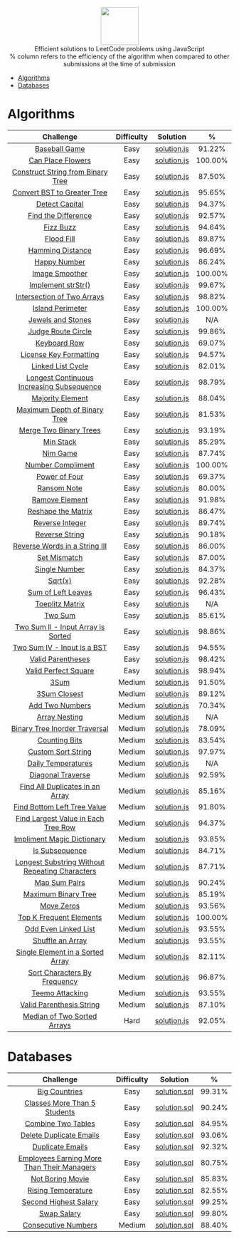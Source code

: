 <p align="center">
    <a href="https://leetcode.com/kylebonar/">
        <img height=85 src="https://discuss.leetcode.com/assets/uploads/system/site-logo.png?v=qgb1lp804jg">
    </a>
    <br>Efficient solutions to LeetCode problems using JavaScript
    <br>% column refers to the efficiency of the algorithm when compared to other submissions at the time of submission
</p>

* [Algorithms](#algorithms)
* [Databases](#databases)



# Algorithms

|                                                Challenge                                                                                         | Difficulty |                                                                                   Solution                                                                                  |      %       |
|:------------------------------------------------------------------------------------------------------------------------------------------------:|:-----------:|:--------------------------------------------------------------------------------------------------------------------------------------------------------------------------:|:------------:|
| [Baseball Game](https://leetcode.com/problems/baseball-game/description/)                                                                        |    Easy     | [solution.js](https://github.com/KyleBonar/leetcode-solutions/blob/master/Algorithms/Easy/Baseball%20Game/solution.js)                                                     |    91.22%    |
| [Can Place Flowers](https://leetcode.com/problems/can-place-flowers/description/)                                                                |    Easy     | [solution.js](https://github.com/KyleBonar/leetcode-solutions/blob/master/Algorithms/Easy/Can%20Place%20Flowers/solution.js)                                               |    100.00%   |
| [Construct String from Binary Tree](https://leetcode.com/problems/construct-string-from-binary-tree/description/)                                |    Easy     | [solution.js](https://github.com/KyleBonar/leetcode-solutions/blob/master/Algorithms/Easy/Construct%20String%20from%20Binary%20Tree/solution.js)                           |    87.50%    |
| [Convert BST to Greater Tree](https://leetcode.com/problems/convert-bst-to-greater-tree/description/)                                            |    Easy     | [solution.js](https://github.com/KyleBonar/leetcode-solutions/blob/master/Algorithms/Easy/Convert%20BST%20to%20Greater%20Tree/solution.js)                                 |    95.65%    |
| [Detect Capital](https://leetcode.com/problems/detect-capital/description/)                                                                      |    Easy     | [solution.js](https://github.com/KyleBonar/leetcode-solutions/blob/master/Algorithms/Easy/Detect%20Capital/solution.js)                                                    |    94.37%    |
| [Find the Difference](https://leetcode.com/problems/find-the-difference/description/)                                                            |    Easy     | [solution.js](https://github.com/KyleBonar/leetcode-solutions/blob/master/Algorithms/Easy/Find%20the%20Difference/solution.js)                                             |    92.57%    |
| [Fizz Buzz](https://leetcode.com/problems/fizz-buzz/description/)                                                                                |    Easy     | [solution.js](https://github.com/KyleBonar/leetcode-solutions/blob/master/Algorithms/Easy/Fizz%20Buzz/solution.js)                                                         |    94.64%    |
| [Flood Fill](https://leetcode.com/problems/flood-fill/description/)                                                                              |    Easy     | [solution.js](https://github.com/KyleBonar/leetcode-solutions/blob/master/Algorithms/Easy/Flood%20Fill/solution.js)                                                        |    89.87%    |
| [Hamming Distance](https://leetcode.com/problems/hamming-distance/description/)                                                                  |    Easy     | [solution.js](https://github.com/KyleBonar/leetcode-solutions/blob/master/Algorithms/Easy/Hamming%20Distance/solution.js)                                                  |    96.69%    |
| [Happy Number](https://leetcode.com/problems/happy-number/description/)                                                                          |    Easy     | [solution.js](https://github.com/KyleBonar/leetcode-solutions/blob/master/Algorithms/Easy/Happy%20Number/solution.js)                                                      |    86.24%    |
| [Image Smoother](https://leetcode.com/problems/image-smoother/description/)                                                                      |    Easy     | [solution.js](https://github.com/KyleBonar/leetcode-solutions/blob/master/Algorithms/Easy/Image%20Smoother/solution.js)                                                    |    100.00%   |
| [Implement strStr()](https://leetcode.com/problems/implement-strstr/description/)                                                                |    Easy     | [solution.js](https://github.com/KyleBonar/leetcode-solutions/blob/master/Algorithms/Easy/Implement%20strStr()/solution.js)                                                |    99.67%    |
| [Intersection of Two Arrays](https://leetcode.com/problems/intersection-of-two-arrays/description/)                                              |    Easy     | [solution.js](https://github.com/KyleBonar/leetcode-solutions/blob/master/Algorithms/Easy/Intersection%20of%20Two%20Arrays/solution.js)                                    |    98.82%    |
| [Island Perimeter](https://leetcode.com/problems/island-perimeter/description/)                                                                  |    Easy     | [solution.js](https://github.com/KyleBonar/leetcode-solutions/blob/master/Algorithms/Easy/Island%20Perimeter/solution.js)                                                  |    100.00%   |
| [Jewels and Stones](https://leetcode.com/problems/jewels-and-stones/description/)                                                                |    Easy     | [solution.js](https://github.com/KyleBonar/leetcode-solutions/blob/master/Algorithms/Easy/Jewels%20and%20Stones/solution.js)                                               |    N/A       |
| [Judge Route Circle](https://leetcode.com/problems/judge-route-circle/description/)                                                              |    Easy     | [solution.js](https://github.com/KyleBonar/leetcode-solutions/blob/master/Algorithms/Easy/Judge%20Route%20Circle/solution.js)                                              |    99.86%    |
| [Keyboard Row](https://leetcode.com/problems/keyboard-row/description/)                                                                          |    Easy     | [solution.js](https://github.com/KyleBonar/leetcode-solutions/blob/master/Algorithms/Easy/Keyboard%20Row/solution.js)                                                      |    69.07%    |
| [License Key Formatting](https://leetcode.com/problems/license-key-formatting/description/)                                                      |    Easy     | [solution.js](https://github.com/KyleBonar/leetcode-solutions/blob/master/Algorithms/Easy/License%20Key%20Formatting/solution.js)                                          |    94.57%    |
| [Linked List Cycle](https://leetcode.com/problems/linked-list-cycle/description/)                                                                |    Easy     | [solution.js](https://github.com/KyleBonar/leetcode-solutions/blob/master/Algorithms/Easy/Linked%20List$20Cycle/solution.js)                                               |    82.01%    |
| [Longest Continuous Increasing Subsequence](https://leetcode.com/problems/longest-continuous-increasing-subsequence/description/)                |    Easy     | [solution.js](https://github.com/KyleBonar/leetcode-solutions/blob/master/Algorithms/Easy/Longest%20Continuous%20Increasing%20Subsequence/solution.js)                     |    98.79%    |
| [Majority Element](https://leetcode.com/problems/majority-element/description/)                                                                  |    Easy     | [solution.js](https://github.com/KyleBonar/leetcode-solutions/blob/master/Algorithms/Easy/Majority%20Element/solution.js)                                                  |    88.04%    |
| [Maximum Depth of Binary Tree](https://leetcode.com/problems/maximum-depth-of-binary-tree/description/)                                          |    Easy     | [solution.js](https://github.com/KyleBonar/leetcode-solutions/blob/master/Algorithms/Easy/Maximum%20Depth%20of%20Binary%20Tree/solution.js)                                |    81.53%    |
| [Merge Two Binary Trees](https://leetcode.com/problems/merge-two-binary-trees/description/)                                                      |    Easy     | [solution.js](https://github.com/KyleBonar/leetcode-solutions/blob/master/Algorithms/Easy/Merge%20Two%20Binary%20Trees/solution.js)                                        |    93.19%    |
| [Min Stack](https://leetcode.com/problems/min-stack/description/)                                                                                |    Easy     | [solution.js](https://github.com/KyleBonar/leetcode-solutions/blob/master/Algorithms/Easy/Min%20Stack/solution.js)                                                         |    85.29%    |
| [Nim Game](https://leetcode.com/problems/nim-game/description/)                                                                                  |    Easy     | [solution.js](https://github.com/KyleBonar/leetcode-solutions/blob/master/Algorithms/Easy/Nim%20Game/solution.js)                                                          |    87.74%    |
| [Number Compliment](https://leetcode.com/problems/number-complement/description/)                                                                |    Easy     | [solution.js](https://github.com/KyleBonar/leetcode-solutions/blob/master/Algorithms/Easy/Number%20Compliment/solution.js)                                                 |    100.00%   |
| [Power of Four](https://leetcode.com/problems/power-of-four/description/)                                                                        |    Easy     | [solution.js](https://github.com/KyleBonar/leetcode-solutions/blob/master/Algorithms/Easy/Power%20of%20Four/solution.js)                                                   |    69.37%    |
| [Ransom Note](https://leetcode.com/problems/ransom-note/description/)                                                                            |    Easy     | [solution.js](https://github.com/KyleBonar/leetcode-solutions/blob/master/Algorithms/Easy/Ransom%20Note/solution.js)                                                       |    80.00%    |
| [Ramove Element](https://leetcode.com/problems/remove-element/description/)                                                                      |    Easy     | [solution.js](https://github.com/KyleBonar/leetcode-solutions/blob/master/Algorithms/Easy/Remove%20Element/solution.js)                                                    |    91.98%    |
| [Reshape the Matrix](https://leetcode.com/problems/reshape-the-matrix/description/)                                                              |    Easy     | [solution.js](https://github.com/KyleBonar/leetcode-solutions/blob/master/Algorithms/Easy/Reshape%20the%20Matrix/solution.js)                                              |    86.47%    |
| [Reverse Integer](https://leetcode.com/problems/reverse-integer/description/)                                                                    |    Easy     | [solution.js](https://github.com/KyleBonar/leetcode-solutions/blob/master/Algorithms/Easy/Reverse%20Integer/solution.js)                                                   |    89.74%    |
| [Reverse String](https://leetcode.com/problems/reverse-string/description/)                                                                      |    Easy     | [solution.js](https://github.com/KyleBonar/leetcode-solutions/blob/master/Algorithms/Easy/Reverse%20String/solution.js)                                                    |    90.18%    |
| [Reverse Words in a String III](https://leetcode.com/problems/reverse-words-in-a-string-iii/description/)                                        |    Easy     | [solution.js](https://github.com/KyleBonar/leetcode-solutions/blob/master/Algorithms/Easy/Reverse%20Words%20in%20a%20String%20III/solution.js)                             |    86.00%    |
| [Set Mismatch](https://leetcode.com/problems/set-mismatch/description/)                                                                          |    Easy     | [solution.js](https://github.com/KyleBonar/leetcode-solutions/blob/master/Algorithms/Easy/Set%20Mismatch/solution.js)                                                      |    87.00%    |
| [Single Number](https://leetcode.com/problems/single-number/description/)                                                                        |    Easy     | [solution.js](https://github.com/KyleBonar/leetcode-solutions/blob/master/Algorithms/Easy/Single%20Number/solution.js)                                                     |    84.37%    |
| [Sqrt(x)](https://leetcode.com/problems/sqrtx/description/)                                                                                      |    Easy     | [solution.js](https://github.com/KyleBonar/leetcode-solutions/blob/master/Algorithms/Easy/Sqrt(x)/solution.js)                                                             |    92.28%    |
| [Sum of Left Leaves](https://leetcode.com/problems/sum-of-left-leaves/description/)                                                              |    Easy     | [solution.js](https://github.com/KyleBonar/leetcode-solutions/blob/master/Algorithms/Easy/Sum%20of%20Left%20Leaves/solution.js)                                            |    96.43%    |
| [Toeplitz Matrix](https://leetcode.com/problems/toeplitz-matrix/description/)                                                                    |    Easy     | [solution.js](https://github.com/KyleBonar/leetcode-solutions/blob/master/Algorithms/Easy/Toeplitz%20Matrix/solution.js)                                                   |    N/A       |
| [Two Sum](https://leetcode.com/problems/two-sum/description)                                                                                     |    Easy     | [solution.js](https://github.com/KyleBonar/leetcode-solutions/blob/master/Algorithms/Easy/Two%20Sum/solution.js)                                                           |    85.61%    |
| [Two Sum II - Input Array is Sorted](https://leetcode.com/problems/two-sum-ii-input-array-is-sorted/description/)                                |    Easy     | [solution.js](https://github.com/KyleBonar/leetcode-solutions/blob/master/Algorithms/Easy/Two%20Sum%20II%20-%20Input%20Array%20is%20Sorted/solution.js)                    |    98.86%    |
| [Two Sum IV - Input is a BST](https://leetcode.com/problems/two-sum-iv-input-is-a-bst/description/)                                              |    Easy     | [solution.js](https://github.com/KyleBonar/leetcode-solutions/blob/master/Algorithms/Easy/Two%20Sum%20IV%20-%20Input%20is%20a%20BST/solution.js)                           |    94.55%    |
| [Valid Parentheses](https://leetcode.com/problems/valid-parentheses/description/)                                                                |    Easy     | [solution.js](https://github.com/KyleBonar/leetcode-solutions/blob/master/Algorithms/Easy/Valid%20Perfect%20Parentheses/solution.js)                                       |    98.42%    |
| [Valid Perfect Square](https://leetcode.com/problems/valid-perfect-square/description/)                                                          |    Easy     | [solution.js](https://github.com/KyleBonar/leetcode-solutions/blob/master/Algorithms/Easy/Valid%20Perfect%20Square/solution.js)                                            |    98.94%    |
| [3Sum](https://leetcode.com/problems/3sum/description/)                                                                                          |    Medium   | [solution.js](https://github.com/KyleBonar/leetcode-solutions/blob/master/Algorithms/Medium/3Sum/solution.js)                                                              |    91.50%    |
| [3Sum Closest](https://leetcode.com/problems/3sum-closest/description/)                                                                          |    Medium   | [solution.js](https://github.com/KyleBonar/leetcode-solutions/blob/master/Algorithms/Medium/3Sum%20Closest/solution.js)                                                    |    89.12%    |
| [Add Two Numbers](https://leetcode.com/problems/add-two-numbers/description/)                                                                    |    Medium   | [solution.js](https://github.com/KyleBonar/leetcode-solutions/blob/master/Algorithms/Medium/Add%20Two%20Numbers/solution.js)                                               |    70.34%    |
| [Array Nesting](https://leetcode.com/problems/array-nesting/description/)                                                                        |    Medium   | [solution.js](https://github.com/KyleBonar/leetcode-solutions/blob/master/Algorithms/Medium/Array%20Nesting/solution.js)                                                   |    N/A       |
| [Binary Tree Inorder Traversal](https://leetcode.com/problems/binary-tree-inorder-traversal/description/)                                        |    Medium   | [solution.js](https://github.com/KyleBonar/leetcode-solutions/blob/master/Algorithms/Medium/Binary%20Tree%20Inorder%20Traversal/solution.js)                               |    78.09%    |
| [Counting Bits](https://leetcode.com/problems/counting-bits/description/)                                                                        |    Medium   | [solution.js](https://github.com/KyleBonar/leetcode-solutions/blob/master/Algorithms/Medium/Counting%20Bits/solution.js)                                                   |    83.54%    |
| [Custom Sort String](https://leetcode.com/problems/custom-sort-string/description/)                                                              |    Medium   | [solution.js](https://github.com/KyleBonar/leetcode-solutions/blob/master/Algorithms/Medium/Custom%20Sort%20String/solution.js)                                            |    97.97%    |
| [Daily Temperatures](https://leetcode.com/problems/daily-temperatures/description/)                                                              |    Medium   | [solution.js](https://github.com/KyleBonar/leetcode-solutions/blob/master/Algorithms/Medium/Daily%20Temperatures/solution.js)                                              |    N/A       |
| [Diagonal Traverse](https://leetcode.com/problems/diagonal-traverse/description/)                                                                |    Medium   | [solution.js](https://github.com/KyleBonar/leetcode-solutions/blob/master/Algorithms/Medium/Diagonal%20Traverse/solution.js)                                               |    92.59%    |
| [Find All Duplicates in an Array](https://leetcode.com/problems/implement-magic-dictionary/description/)                                         |    Medium   | [solution.js](https://github.com/KyleBonar/leetcode-solutions/blob/master/Algorithms/Medium/Find%20All%20Duplicates%20in%20an%20Array/solution.js)                         |    85.16%    |
| [Find Bottom Left Tree Value](https://leetcode.com/problems/find-bottom-left-tree-value/description/)                                            |    Medium   | [solution.js](https://github.com/KyleBonar/leetcode-solutions/blob/master/Algorithms/Medium/Find%20Bottom%20Left%20Tree%20Value/solution.js)                               |    91.80%    |
| [Find Largest Value in Each Tree Row](https://leetcode.com/problems/find-largest-value-in-each-tree-row/description/)                            |    Medium   | [solution.js](https://github.com/KyleBonar/leetcode-solutions/blob/master/Algorithms/Medium/Find%20Largest%20Value%20in%20Each%20Tree%20Row/solution.js)                   |    94.37%    |
| [Impliment Magic Dictionary](https://leetcode.com/problems/implement-magic-dictionary/description/)                                              |    Medium   | [solution.js](https://github.com/KyleBonar/leetcode-solutions/blob/master/Algorithms/Medium/Impliment%20Magic%20Dictionary/solution.js)                                    |    93.85%    |
| [Is Subsequence](https://leetcode.com/problems/is-subsequence/description/)                                                                      |    Medium   | [solution.js](https://github.com/KyleBonar/leetcode-solutions/blob/master/Algorithms/Medium/Is%20Subsequence/solution.js)                                                  |    84.71%    |
| [Longest Substring Without Repeating Characters](https://leetcode.com/problems/longest-substring-without-repeating-characters/description/)      |    Medium   | [solution.js](https://github.com/KyleBonar/leetcode-solutions/blob/master/Algorithms/Medium/Longest%20Substring%20Without%20Repeating%20Characters/solution.js)            |    87.71%    |
| [Map Sum Pairs](https://leetcode.com/problems/map-sum-pairs/description/)                                                                        |    Medium   | [solution.js](https://github.com/KyleBonar/leetcode-solutions/blob/master/Algorithms/Medium/Map%20Sum%20Pairs/solution.js)                                                 |    90.24%    |
| [Maximum Binary Tree](https://leetcode.com/problems/maximum-binary-tree/description/)                                                            |    Medium   | [solution.js](https://github.com/KyleBonar/leetcode-solutions/blob/master/Algorithms/Medium/Maximum%20Binary%20Tree/solution.js)                                           |    85.19%    |
| [Move Zeros](https://leetcode.com/problems/move-zeroes/description/)                                                                             |    Medium   | [solution.js](https://github.com/KyleBonar/leetcode-solutions/blob/master/Algorithms/Medium/Move%20Zeroes/solution.js)                                                     |    93.56%    |
| [Top K Frequent Elements](https://leetcode.com/problems/top-k-frequent-elements/description/)                                                    |    Medium   | [solution.js](https://github.com/KyleBonar/leetcode-solutions/blob/master/Algorithms/Medium/Top%20K%20Frequent%20Elements/solution.js)                                     |    100.00%   |
| [Odd Even Linked List](https://leetcode.com/problems/odd-even-linked-list/description/)                                                          |    Medium   | [solution.js](https://github.com/KyleBonar/leetcode-solutions/blob/master/Algorithms/Medium/Odd%20Even%20Linked%List/solution.js)                                          |    93.55%    |
| [Shuffle an Array](https://leetcode.com/problems/shuffle-an-array/description/)                                                                  |    Medium   | [solution.js](https://github.com/KyleBonar/leetcode-solutions/blob/master/Algorithms/Medium/Shuffle%20an%20Array/solution.js)                                              |    93.55%    |
| [Single Element in a Sorted Array](https://leetcode.com/problems/single-element-in-a-sorted-array/description/)                                  |    Medium   | [solution.js](https://github.com/KyleBonar/leetcode-solutions/blob/master/Algorithms/Medium/Single%20Element%20in%20a%20Sorted%20Array/solution.js)                        |    82.11%    |
| [Sort Characters By Frequency](https://leetcode.com/problems/sort-characters-by-frequency/description/)                                          |    Medium   | [solution.js](https://github.com/KyleBonar/leetcode-solutions/blob/master/Algorithms/Medium/Sort%20Characters%20By%20Frequency/solution.js)                                |    96.87%    |
| [Teemo Attacking](https://leetcode.com/problems/teemo-attacking/description/)                                                                    |    Medium   | [solution.js](https://github.com/KyleBonar/leetcode-solutions/blob/master/Algorithms/Medium/Teemo%20Attacking/solution.js)                                                 |    93.55%    |
| [Valid Parenthesis String](https://leetcode.com/problems/valid-parenthesis-string/description/)                                                  |    Medium   | [solution.js](https://github.com/KyleBonar/leetcode-solutions/blob/master/Algorithms/Medium/Valid%20Parenthesis%20String/solution.js)                                      |    87.10%    |
| [Median of Two Sorted Arrays](https://leetcode.com/problems/median-of-two-sorted-arrays/description/)                                            |    Hard     | [solution.js](https://github.com/KyleBonar/leetcode-solutions/blob/master/Algorithms/Hard/Median%20of%20Two%20Sorted%20Arrays/solution.js)                                 |    92.05%    |


# Databases

|                                                Challenge                                                                                         | Difficulty  |                                                                                   Solution                                                                                 |      %       |
|:------------------------------------------------------------------------------------------------------------------------------------------------:|:-----------:|:--------------------------------------------------------------------------------------------------------------------------------------------------------------------------:|:------------:|
| [Big Countries](https://leetcode.com/problems/big-countries/description/)                                                                        |    Easy     | [solution.sql](https://github.com/KyleBonar/leetcode-solutions/blob/master/Databases/Easy/Big%20Countries/solution.sql)                                                    |    99.31%    |
| [Classes More Than 5 Students](https://leetcode.com/problems/classes-more-than-5-students/description/)                                          |    Easy     | [solution.sql](https://github.com/KyleBonar/leetcode-solutions/blob/master/Databases/Easy/Clases%20More%20Than%205%20Students/solution.sql)                                |    90.24%    |
| [Combine Two Tables](https://leetcode.com/problems/combine-two-tables/description/)                                                              |    Easy     | [solution.sql](https://github.com/KyleBonar/leetcode-solutions/blob/master/Databases/Easy/Combine%20Two%20Tables/solution.sql)                                             |    84.95%    |
| [Delete Duplicate Emails](https://leetcode.com/problems/delete-duplicate-emails/description/)                                                    |    Easy     | [solution.sql](https://github.com/KyleBonar/leetcode-solutions/blob/master/Databases/Easy/Delete%20Duplicate%20Emails/solution.sql)                                        |    93.06%    |
| [Duplicate Emails](https://leetcode.com/problems/duplicate-emails/description/)                                                                  |    Easy     | [solution.sql](https://github.com/KyleBonar/leetcode-solutions/blob/master/Databases/Easy/Duplicate%20Emails/solution.sql)                                                 |    92.32%    |
| [Employees Earning More Than Their Managers](https://leetcode.com/problems/employees-earning-more-than-their-managers/description/)              |    Easy     | [solution.sql](https://github.com/KyleBonar/leetcode-solutions/blob/master/Databases/Easy/Employees%20Earning%20More%20Than%20Their%20Managers/solution.sql)               |    80.75%    |
| [Not Boring Movie](https://leetcode.com/problems/not-boring-movies/description/)                                                                 |    Easy     | [solution.sql](https://github.com/KyleBonar/leetcode-solutions/blob/master/Databases/Easy/Not%20Boring%20Movies/solution.sql)                                              |    85.83%    |
| [Rising Temperature](https://leetcode.com/problems/rising-temperature/description/)                                                              |    Easy     | [solution.sql](https://github.com/KyleBonar/leetcode-solutions/blob/master/Databases/Easy/Rising%20Temperature/solution.sql)                                               |    82.55%    |
| [Second Highest Salary](https://leetcode.com/problems/second-highest-salary/description/)                                                        |    Easy     | [solution.sql](https://github.com/KyleBonar/leetcode-solutions/blob/master/Databases/Easy/Second%20Highest%20Salary/solution.sql)                                          |    99.25%    |
| [Swap Salary](https://leetcode.com/problems/swap-salary/description/)                                                                            |    Easy     | [solution.sql](https://github.com/KyleBonar/leetcode-solutions/blob/master/Databases/Easy/Swap%20Salary/solution.sql)                                                      |    99.80%    |
| [Consecutive Numbers](https://leetcode.com/problems/consecutive-numbers/description/)                                                            |    Medium   | [solution.sql](https://github.com/KyleBonar/leetcode-solutions/blob/master/Databases/Medium/Consecutive%20Numbers/solution.sql)                                            |    88.40%    |

